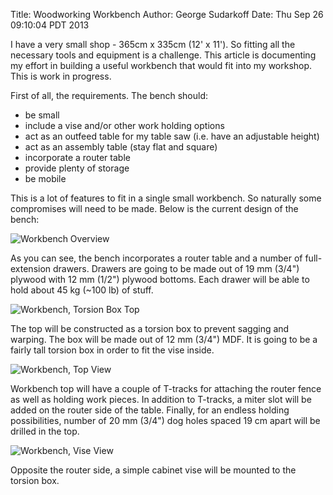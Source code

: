 Title: Woodworking Workbench
Author: George Sudarkoff
Date: Thu Sep 26 09:10:04 PDT 2013

I have a very small shop - 365cm x 335cm (12' x 11'). So fitting all the necessary tools and equipment is a challenge. This article is documenting my effort in building a useful workbench that would fit into my workshop. This is work in progress.

First of all, the requirements. The bench should:

 - be small
 - include a vise and/or other work holding options
 - act as an outfeed table for my table saw (i.e. have an adjustable height)
 - act as an assembly table (stay flat and square)
 - incorporate a router table
 - provide plenty of storage
 - be mobile

This is a lot of features to fit in a single small workbench. So naturally some compromises will need to be made. Below is the current design of the bench:

![Workbench Overview](https://farm8.staticflickr.com/7439/9952814494_895db01760.jpg)

As you can see, the bench incorporates a router table and a number of full-extension drawers. Drawers are going to be made out of 19 mm (3/4") plywood with 12 mm (1/2") plywood bottoms. Each drawer will be able to hold about 45 kg (~100 lb) of stuff.

![Workbench, Torsion Box Top](https://farm3.staticflickr.com/2893/9952813585_41f13c43fd.jpg)

The top will be constructed as a torsion box to prevent sagging and warping. The box will be made out of 12 mm (3/4") MDF. It is going to be a fairly tall torsion box in order to fit the vise inside.

![Workbench, Top View](https://farm8.staticflickr.com/7450/9952838806_7437eec190.jpg)

Workbench top will have a couple of T-tracks for attaching the router fence as well as holding work pieces. In addition to T-tracks, a miter slot will be added on the router side of the table. Finally, for an endless holding possibilities, number of 20 mm (3/4") dog holes spaced 19 cm apart will be drilled in the top.

![Workbench, Vise View](https://farm8.staticflickr.com/7401/9952829165_7a22b2b7c4.jpg)

Opposite the router side, a simple cabinet vise will be mounted to the torsion box.

